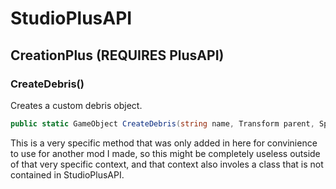 # StudioPlusAPI
## CreationPlus (REQUIRES PlusAPI)
### CreateDebris()
Creates a custom debris object.<br/>
```cs
public static GameObject CreateDebris(string name, Transform parent, Sprite sprite, Vector2 position)
```
This is a very specific method that was only added in here for convinience to use for another mod I made, so this might be completely useless outside of that very specific context, and that context also involes a class that is not contained in StudioPlusAPI.